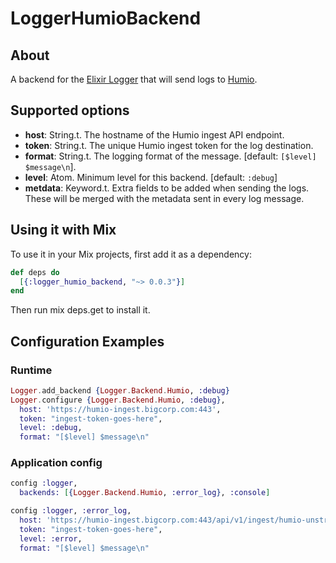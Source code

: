 LoggerHumioBackend
=======================

## About

A backend for the [Elixir Logger](http://elixir-lang.org/docs/v1.0/logger/Logger.html)
that will send logs to [Humio](https://www.humio.com/).

## Supported options

* **host**: String.t. The hostname of the Humio ingest API endpoint.
* **token**: String.t. The unique Humio ingest token for the log destination.
* **format**: String.t. The logging format of the message. [default: `[$level] $message\n`].
* **level**: Atom. Minimum level for this backend. [default: `:debug`]
* **metdata**: Keyword.t. Extra fields to be added when sending the logs. These will
be merged with the metadata sent in every log message.

## Using it with Mix

To use it in your Mix projects, first add it as a dependency:

```elixir
def deps do
  [{:logger_humio_backend, "~> 0.0.3"}]
end
```
Then run mix deps.get to install it.

## Configuration Examples

### Runtime

```elixir
Logger.add_backend {Logger.Backend.Humio, :debug}
Logger.configure {Logger.Backend.Humio, :debug},
  host: 'https://humio-ingest.bigcorp.com:443',
  token: "ingest-token-goes-here",
  level: :debug,
  format: "[$level] $message\n"
```

### Application config

```elixir
config :logger,
  backends: [{Logger.Backend.Humio, :error_log}, :console]

config :logger, :error_log,
  host: 'https://humio-ingest.bigcorp.com:443/api/v1/ingest/humio-unstructured',
  token: "ingest-token-goes-here",
  level: :error,
  format: "[$level] $message\n"
```
